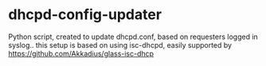 # dhcpd-config-updater
Python script, created to update dhcpd.conf, based on requesters logged in syslog..
this setup is based on using isc-dhcpd, easily supported by https://github.com/Akkadius/glass-isc-dhcp
